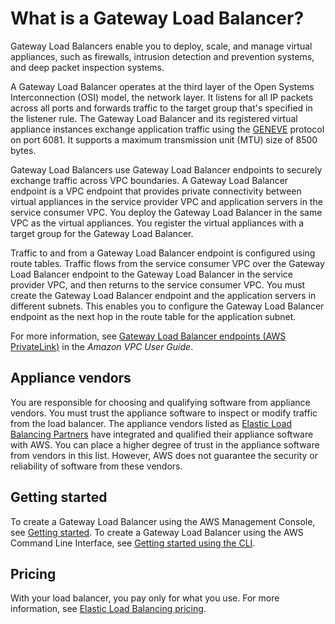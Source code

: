 # What is a Gateway Load Balancer?<a name="introduction"></a>

Gateway Load Balancers enable you to deploy, scale, and manage virtual appliances, such as firewalls, intrusion detection and prevention systems, and deep packet inspection systems\.

A Gateway Load Balancer operates at the third layer of the Open Systems Interconnection \(OSI\) model, the network layer\. It listens for all IP packets across all ports and forwards traffic to the target group that's specified in the listener rule\. The Gateway Load Balancer and its registered virtual appliance instances exchange application traffic using the [GENEVE](https://datatracker.ietf.org/doc/html/rfc8926) protocol on port 6081\. It supports a maximum transmission unit \(MTU\) size of 8500 bytes\.

Gateway Load Balancers use Gateway Load Balancer endpoints to securely exchange traffic across VPC boundaries\. A Gateway Load Balancer endpoint is a VPC endpoint that provides private connectivity between virtual appliances in the service provider VPC and application servers in the service consumer VPC\. You deploy the Gateway Load Balancer in the same VPC as the virtual appliances\. You register the virtual appliances with a target group for the Gateway Load Balancer\.

Traffic to and from a Gateway Load Balancer endpoint is configured using route tables\. Traffic flows from the service consumer VPC over the Gateway Load Balancer endpoint to the Gateway Load Balancer in the service provider VPC, and then returns to the service consumer VPC\. You must create the Gateway Load Balancer endpoint and the application servers in different subnets\. This enables you to configure the Gateway Load Balancer endpoint as the next hop in the route table for the application subnet\.

For more information, see [Gateway Load Balancer endpoints \(AWS PrivateLink\)](https://docs.aws.amazon.com/vpc/latest/userguide/vpce-gateway-load-balancer.html) in the *Amazon VPC User Guide*\.

## Appliance vendors<a name="appliance-vendors"></a>

You are responsible for choosing and qualifying software from appliance vendors\. You must trust the appliance software to inspect or modify traffic from the load balancer\. The appliance vendors listed as [Elastic Load Balancing Partners](http://aws.amazon.com/elasticloadbalancing/partners/) have integrated and qualified their appliance software with AWS\. You can place a higher degree of trust in the appliance software from vendors in this list\. However, AWS does not guarantee the security or reliability of software from these vendors\.

## Getting started<a name="tutorials"></a>

To create a Gateway Load Balancer using the AWS Management Console, see [Getting started](getting-started.md)\. To create a Gateway Load Balancer using the AWS Command Line Interface, see [Getting started using the CLI](getting-started-cli.md)\.

## Pricing<a name="pricing"></a>

With your load balancer, you pay only for what you use\. For more information, see [Elastic Load Balancing pricing](http://aws.amazon.com/elasticloadbalancing/pricing/)\.
